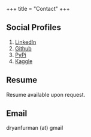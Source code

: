 +++
title = "Contact"
+++

## <incs>Social Profiles</ins>

1. [LinkedIn](https://www.linkedin.com/in/daniel-furman-702b02160/)
2. [Github](https://github.com/daniel-furman)
3. [PyPi](https://pypi.org/user/daniel-furman/)
4. [Kaggle](https://www.kaggle.com/dryanfurman)

## Resume

Resume available upon request. 

## Email

dryanfurman (at) gmail
